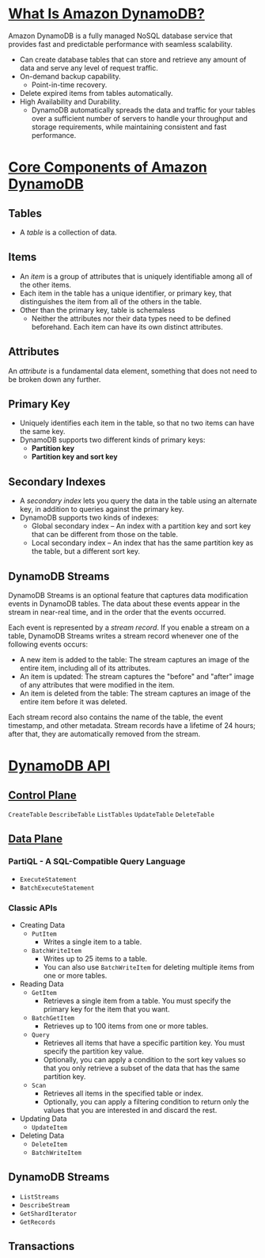 # [What Is Amazon DynamoDB?](https://docs.aws.amazon.com/amazondynamodb/latest/developerguide/Introduction.html)
Amazon DynamoDB is a fully managed NoSQL database service that provides fast and predictable performance with seamless scalability.
-	Can create database tables that can store and retrieve any amount of data and serve any level of request traffic.
-	On-demand backup capability.
	-	Point-in-time recovery.
-  Delete expired items from tables automatically.
-	High Availability and Durability.
	-	DynamoDB automatically spreads the data and traffic for your tables over a sufficient number of servers to handle your throughput and storage requirements, while maintaining consistent and fast performance.


# [Core Components of Amazon DynamoDB](https://docs.aws.amazon.com/amazondynamodb/latest/developerguide/HowItWorks.CoreComponents.html)

## Tables
-  A _table_ is a collection of data.


## Items
-  An _item_ is a group of attributes that is uniquely identifiable among all of the other items.
-  Each item in the table has a unique identifier, or primary key, that distinguishes the item from all of the others in the table.
-  Other than the primary key, table is schemaless
	-  Neither the attributes nor their data types need to be defined beforehand. Each item can have its own distinct attributes.


## Attributes
An _attribute_ is a fundamental data element, something that does not need to be broken down any further.


## Primary Key
-  Uniquely identifies each item in the table, so that no two items can have the same key.
-  DynamoDB supports two different kinds of primary keys:
	- **Partition key**
	- **Partition key and sort key**


## Secondary Indexes
-  A _secondary index_ lets you query the data in the table using an alternate key, in addition to queries against the primary key.
-  DynamoDB supports two kinds of indexes:
	-  Global secondary index – An index with a partition key and sort key that can be different from those on the table.
	-  Local secondary index – An index that has the same partition key as the table, but a different sort key.


## DynamoDB Streams
DynamoDB Streams is an optional feature that captures data modification events in DynamoDB tables. The data about these events appear in the stream in near-real time, and in the order that the events occurred.

Each event is represented by a  _stream record_. If you enable a stream on a table, DynamoDB Streams writes a stream record whenever one of the following events occurs:
-  A new item is added to the table: The stream captures an image of the entire item, including all of its attributes.
-  An item is updated: The stream captures the "before" and "after" image of any attributes that were modified in the item.
-  An item is deleted from the table: The stream captures an image of the entire item before it was deleted.

Each stream record also contains the name of the table, the event timestamp, and other metadata. Stream records have a lifetime of 24 hours; after that, they are automatically removed from the stream.


# [DynamoDB API](https://docs.aws.amazon.com/amazondynamodb/latest/developerguide/HowItWorks.API.html)

## [Control Plane](https://docs.aws.amazon.com/amazondynamodb/latest/developerguide/HowItWorks.API.html#HowItWorks.API.ControlPlane)

`CreateTable`
`DescribeTable`
`ListTables`
`UpdateTable`
`DeleteTable`


## [Data Plane](https://docs.aws.amazon.com/amazondynamodb/latest/developerguide/HowItWorks.API.html#HowItWorks.API.DataPlane)
### PartiQL - A SQL-Compatible Query Language
-  `ExecuteStatement`
-  `BatchExecuteStatement`


### Classic APIs
-  Creating Data
	-  `PutItem`
		- Writes a single item to a table.
	-  `BatchWriteItem`
		- Writes up to 25 items to a table.
		- You can also use `BatchWriteItem` for deleting multiple items from one or more tables.
-  Reading Data
	-  `GetItem`
		- Retrieves a single item from a table. You must specify the primary key for the item that you want.
	-  `BatchGetItem`
		- Retrieves up to 100 items from one or more tables.
	-  `Query`
		- Retrieves all items that have a specific partition key. You must specify the partition key value.
		- Optionally, you can apply a condition to the sort key values so that you only retrieve a subset of the data that has the same partition key.
	-  `Scan`
		- Retrieves all items in the specified table or index.
		- Optionally, you can apply a filtering condition to return only the values that you are interested in and discard the rest.
-  Updating Data
	-  `UpdateItem`
-  Deleting Data
	-  `DeleteItem`
	-  `BatchWriteItem`


## DynamoDB Streams
-  `ListStreams`
-  `DescribeStream`
-  `GetShardIterator`
-  `GetRecords`

## Transactions
<!--stackedit_data:
eyJoaXN0b3J5IjpbLTE0NDk5MDUzMTcsLTg3NDg2NzU1OSwxMT
c1MDI0ODYxXX0=
-->